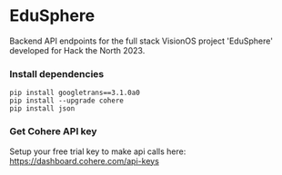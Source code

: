 # EduSphere
Backend API endpoints for the full stack VisionOS project 'EduSphere' developed for Hack the North 2023.

### Install dependencies
```
pip install googletrans==3.1.0a0
pip install --upgrade cohere
pip install json
```

### Get Cohere API key
Setup your free trial key to make api calls here: https://dashboard.cohere.com/api-keys
